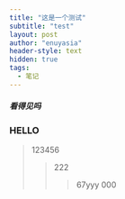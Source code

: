 ```yaml
---
title: "这是一个测试"
subtitle: "test"
layout: post
author: "enuyasia"
header-style: text
hidden: true
tags: 
  - 笔记
---
```

##### 看得见吗
### HELLO
> 123456
>> 222
>>> 67yyy
>>> 000
